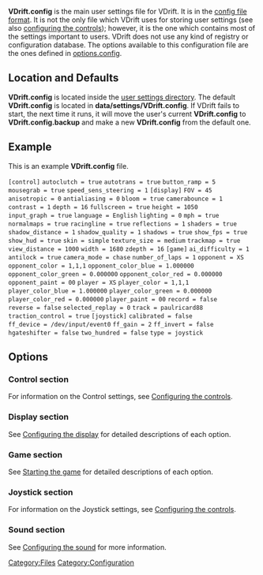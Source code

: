 **VDrift.config** is the main user settings file for VDrift. It is in the [config file format](Config_file_format.md). It is not the only file which VDrift uses for storing user settings (see also [configuring the controls](configuring_the_controls.md)); however, it is the one which contains most of the settings important to users. VDrift does not use any kind of registry or configuration database. The options available to this configuration file are the ones defined in [options.config](Options_config.md).

Location and Defaults
---------------------

**VDrift.config** is located inside the [user settings directory](user_settings_directory.md). The default **VDrift.config** is located in **data/settings/VDrift.config**. If VDrift fails to start, the next time it runs, it will move the user's current **VDrift.config** to **VDrift.config.backup** and make a new **VDrift.config** from the default one.

Example
-------

This is an example **VDrift.config** file.

`[control]`
`autoclutch = true`
`autotrans = true`
`button_ramp = 5`
`mousegrab = true`
`speed_sens_steering = 1`
`[display]`
`FOV = 45`
`anisotropic = 0`
`antialiasing = 0`
`bloom = true`
`camerabounce = 1`
`contrast = 1`
`depth = 16`
`fullscreen = true`
`height = 1050`
`input_graph = true`
`language = English`
`lighting = 0`
`mph = true`
`normalmaps = true`
`racingline = true`
`reflections = 1`
`shaders = true`
`shadow_distance = 1`
`shadow_quality = 1`
`shadows = true`
`show_fps = true`
`show_hud = true`
`skin = simple`
`texture_size = medium`
`trackmap = true`
`view_distance = 1000`
`width = 1680`
`zdepth = 16`
`[game]`
`ai_difficulty = 1`
`antilock = true`
`camera_mode = chase`
`number_of_laps = 1`
`opponent = XS`
`opponent_color = 1,1,1`
`opponent_color_blue = 1.000000`
`opponent_color_green = 0.000000`
`opponent_color_red = 0.000000`
`opponent_paint = 00`
`player = XS`
`player_color = 1,1,1`
`player_color_blue = 1.000000`
`player_color_green = 0.000000`
`player_color_red = 0.000000`
`player_paint = 00`
`record = false`
`reverse = false`
`selected_replay = 0`
`track = paulricard88`
`traction_control = true`
`[joystick]`
`calibrated = false`
`ff_device = /dev/input/event0`
`ff_gain = 2`
`ff_invert = false`
`hgateshifter = false`
`two_hundred = false`
`type = joystick`

Options
-------

### Control section

For information on the Control settings, see [Configuring the controls](Configuring_the_controls.md).

### Display section

See [Configuring the display](Configuring_the_display.md) for detailed descriptions of each option.

### Game section

See [Starting the game](Starting_the_game.md) for detailed descriptions of each option.

### Joystick section

For information on the Joystick settings, see [Configuring the controls](Configuring_the_controls.md).

### Sound section

See [Configuring the sound](Configuring_the_sound.md) for more information.

<Category:Files> <Category:Configuration>
